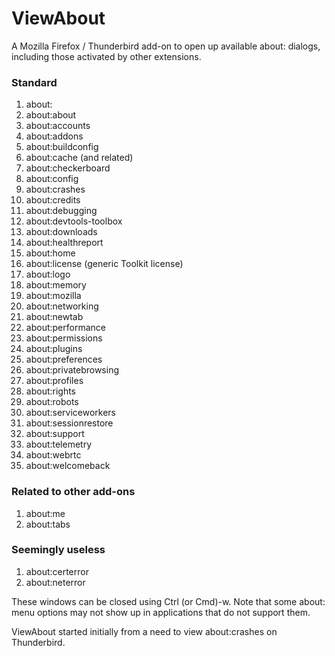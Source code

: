 # ViewAbout
A Mozilla Firefox / Thunderbird add-on to open up available about: dialogs, including those activated by other extensions.

### Standard
1. about:
2. about:about
3. about:accounts
4. about:addons
5. about:buildconfig
6. about:cache (and related)
7. about:checkerboard
8. about:config
9. about:crashes
10. about:credits
11. about:debugging
12. about:devtools-toolbox
13. about:downloads
14. about:healthreport
15. about:home
16. about:license (generic Toolkit license)
17. about:logo
18. about:memory
19. about:mozilla
20. about:networking
21. about:newtab
22. about:performance
23. about:permissions
24. about:plugins
25. about:preferences
26. about:privatebrowsing
27. about:profiles
28. about:rights
29. about:robots
30. about:serviceworkers
31. about:sessionrestore
32. about:support
33. about:telemetry
34. about:webrtc
35. about:welcomeback

### Related to other add-ons
1. about:me
2. about:tabs

### Seemingly useless
1. about:certerror
2. about:neterror

These windows can be closed using Ctrl (or Cmd)-w. Note that some about: menu options may not show up in applications that do not support them.

ViewAbout started initially from a need to view about:crashes on Thunderbird.
